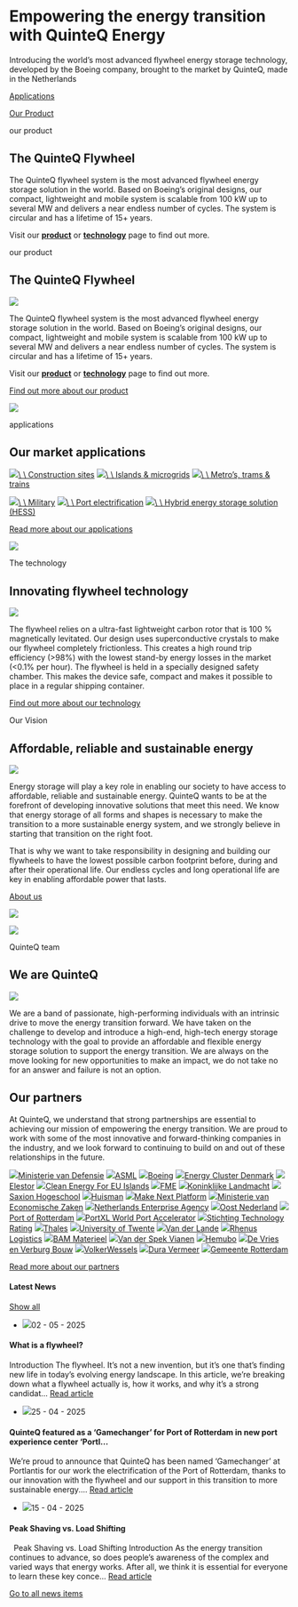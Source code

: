 # Empowering the energy transition with QuinteQ Energy

Introducing the world’s most advanced flywheel energy storage technology, developed by the Boeing company, brought to the market by QuinteQ, made in the Netherlands

[Applications](https://quinteqenergy.com/applications/)

[Our Product](https://quinteqenergy.com/product/)

our product

## The QuinteQ Flywheel

The QuinteQ flywheel system is the most advanced flywheel energy storage solution in the world. Based on Boeing’s original designs, our compact, lightweight and mobile system is scalable from 100 kW up to several MW and delivers a near endless number of cycles. The system is circular and has a lifetime of 15+ years.

Visit our **[product](https://quinteqenergy.com/product/)** or **[technology](https://quinteqenergy.com/technology/)** page to find out more.

our product

## The QuinteQ Flywheel

![](https://quinteqenergy.com/wp-content/uploads/2023/06/flywheel.png)

The QuinteQ flywheel system is the most advanced flywheel energy storage solution in the world. Based on Boeing’s original designs, our compact, lightweight and mobile system is scalable from 100 kW up to several MW and delivers a near endless number of cycles. The system is circular and has a lifetime of 15+ years.

Visit our **[product](https://quinteqenergy.com/product/)** or **[technology](https://quinteqenergy.com/technology/)** page to find out more.

[Find out more about our product](https://quinteqenergy.com/product/)

![](https://quinteqenergy.com/wp-content/uploads/2023/06/flywheel.png)

applications

## Our market applications

[![](https://quinteqenergy.com/wp-content/uploads/2023/06/fw-detail.webp)\\
\\
Construction sites](https://quinteqenergy.com/applications/construction-sites/) [![](https://quinteqenergy.com/wp-content/uploads/2023/06/islands-microgrids.webp)\\
\\
Islands & microgrids](https://quinteqenergy.com/applications/islands-microgrids/) [![](https://quinteqenergy.com/wp-content/uploads/2023/06/metros-trams-trains.webp)\\
\\
Metro’s, trams & trains](https://quinteqenergy.com/applications/metros-trams-trains/)

[![](https://quinteqenergy.com/wp-content/uploads/2023/06/military.webp)\\
\\
Military](https://quinteqenergy.com/applications/military/) [![](https://quinteqenergy.com/wp-content/uploads/2023/06/port-electrification.webp)\\
\\
Port electrification](https://quinteqenergy.com/applications/port-electrification/) [![](https://quinteqenergy.com/wp-content/uploads/2023/06/hybrid-energy-storage-solution.webp)\\
\\
Hybrid energy storage solution (HESS)](https://quinteqenergy.com/applications/hybrid-energy-storage-solution-hess/)

[Read more about our applications](https://quinteqenergy.com/applications/)

![](https://quinteqenergy.com/wp-content/uploads/2023/07/tech.png)

The technology

## Innovating flywheel technology

![](https://quinteqenergy.com/wp-content/uploads/2023/06/technology.png)

The flywheel relies on a ultra-fast lightweight carbon rotor that is 100 % magnetically levitated. Our design uses superconductive crystals to make our flywheel completely frictionless. This creates a high round trip efficiency (>98%) with the lowest stand-by energy losses in the market (<0.1% per hour). The flywheel is held in a specially designed safety chamber. This makes the device safe, compact and makes it possible to place in a regular shipping container.

[Find out more about our technology](https://quinteqenergy.com/technology/)

Our Vision

## Affordable, reliable and sustainable energy

![](https://quinteqenergy.com/wp-content/uploads/2023/06/mission.png)

Energy storage will play a key role in enabling our society to have access to affordable, reliable and sustainable energy. QuinteQ wants to be at the forefront of developing innovative solutions that meet this need. We know that energy storage of all forms and shapes is necessary to make the transition to a more sustainable energy system, and we strongly believe in starting that transition on the right foot.

That is why we want to take responsibility in designing and building our flywheels to have the lowest possible carbon footprint before, during and after their operational life. Our endless cycles and long operational life are key in enabling affordable power that lasts.

[About us](https://quinteqenergy.com/about-us/)

![](https://quinteqenergy.com/wp-content/uploads/2023/07/affordable.png)

![](https://quinteqenergy.com/wp-content/uploads/2023/07/team_.png)

QuinteQ team

## We are QuinteQ

![](https://quinteqenergy.com/wp-content/uploads/2023/06/team.png)

We are a band of passionate, high-performing individuals with an intrinsic drive to move the energy transition forward. We have taken on the challenge to develop and introduce a high-end, high-tech energy storage technology with the goal to provide an affordable and flexible energy storage solution to support the energy transition. We are always on the move looking for new opportunities to make an impact, we do not take no for an answer and failure is not an option.

## Our partners

At QuinteQ, we understand that strong partnerships are essential to achieving our mission of empowering the energy transition. We are proud to work with some of the most innovative and forward-thinking companies in the industry, and we look forward to continuing to build on and out of these relationships in the future.

[![](https://quinteqenergy.com/wp-content/uploads/2023/06/2560px-Logo_ministerie_van_defensie.svg_.webp)Ministerie van Defensie](https://www.defensie.nl/) [![](https://quinteqenergy.com/wp-content/uploads/2023/06/ASML_Holding_N.V._logo.svg_.webp)ASML](https://www.asml.com/en) [![](https://quinteqenergy.com/wp-content/uploads/2023/06/Boeing_full_logo.webp)Boeing](https://www.boeing.com/) [![](https://quinteqenergy.com/wp-content/uploads/2023/06/ECD_logo01.webp)Energy Cluster Denmark](https://www.energycluster.dk/) [![](https://quinteqenergy.com/wp-content/uploads/2023/06/Elestor-logo.webp)Elestor](https://www.elestor.nl/) [![](https://quinteqenergy.com/wp-content/uploads/2023/06/eu-islands-launch-secretariat-energy-transition.webp)Clean Energy For EU Islands](https://clean-energy-islands.ec.europa.eu/) [![](https://quinteqenergy.com/wp-content/uploads/2023/06/fme.webp)FME](https://www.fme.nl/) [![](https://quinteqenergy.com/wp-content/uploads/2023/06/k_landmacht_logo-1.webp)Koninklijke Landmacht](https://www.defensie.nl/organisatie/landmacht) [![](https://quinteqenergy.com/wp-content/uploads/2023/06/lg_saxion_rgb-1.webp)Saxion Hogeschool](https://www.saxion.nl/) [![](https://quinteqenergy.com/wp-content/uploads/2023/06/logo-huisman-1.webp)Huisman](https://www.huismanequipment.com/en/) [![](https://quinteqenergy.com/wp-content/uploads/2023/06/make-next-platform-logo.webp)Make Next Platform](https://makenextplatform.nl/) [![](https://quinteqenergy.com/wp-content/uploads/2023/06/Ministerie_van_Economische_Zaken_Logo.webp)Ministerie van Economische Zaken](https://www.rijksoverheid.nl/ministeries/ministerie-van-economische-zaken-en-klimaat) [![](https://quinteqenergy.com/wp-content/uploads/2023/06/Netherlands-enterprise-Agency.webp)Netherlands Enterprise Agency](https://english.rvo.nl/) [![](https://quinteqenergy.com/wp-content/uploads/2023/06/Oost-nl-logo.webp)Oost Nederland](https://oostnl.nl/nl) [![](https://quinteqenergy.com/wp-content/uploads/2023/06/Port_of_Rotterdam-logo.webp)Port of Rotterdam](https://www.portofrotterdam.com/nl) [![](https://quinteqenergy.com/wp-content/uploads/2023/06/PortXL-logo.webp)PortXL World Port Accelerator](https://portxl.org/) [![](https://quinteqenergy.com/wp-content/uploads/2023/06/Stichting-TechnologyRating-logo.webp)Stichting Technology Rating](https://quinteqenergy.com/our-partners) [![](https://quinteqenergy.com/wp-content/uploads/2023/06/Thales_LOGO_RGB.webp)Thales](https://www.thalesgroup.com/en) [![](https://quinteqenergy.com/wp-content/uploads/2023/06/uni-twente.webp)University of Twente](https://www.utwente.nl/) [![](https://quinteqenergy.com/wp-content/uploads/2023/06/Vanderlande-Logo.webp)Van der Lande](https://www.vanderlande.com/) [![](https://quinteqenergy.com/wp-content/uploads/2024/07/Rhenus-Logistics1.png)Rhenus Logistics](https://www.rhenus.group/nl/en/) [![](https://quinteqenergy.com/wp-content/uploads/2024/08/BAM-Materieel.jpg)BAM Materieel](https://bammaterieelverhuur.nl/) [![](https://quinteqenergy.com/wp-content/uploads/2024/08/Van-der-Spek-Vianen.jpg)Van der Spek Vianen](https://vanderspek.nl/) [![](https://quinteqenergy.com/wp-content/uploads/2024/08/Hemubo.jpg)Hemubo](https://www.hemubo.nl/) [![](https://quinteqenergy.com/wp-content/uploads/2024/08/De-Vries-en-Verburg.jpg)De Vries en Verburg Bouw](https://www.devriesverburg.nl/) [![](https://quinteqenergy.com/wp-content/uploads/2024/08/VolkerWessels.jpg)VolkerWessels](https://www.volkerwessels.com/nl) [![](https://quinteqenergy.com/wp-content/uploads/2024/08/Dura-Vermeer.jpg)Dura Vermeer](https://www.duravermeer.nl/) [![](https://quinteqenergy.com/wp-content/uploads/2024/08/Gemeente-Rotterdam.jpg)Gemeente Rotterdam](https://www.rotterdam.nl/)

[Read more about our partners](https://quinteqenergy.com/our-partners/)

#### Latest News

[Show all](https://quinteqenergy.com/news-and-knowledge/)

- ![](https://quinteqenergy.com/wp-content/uploads/2025/05/Copy-of-g-31-1024x683.jpg)02 - 05 - 2025

#### What is a flywheel?


Introduction The flywheel. It’s not a new invention, but it’s one that’s finding new life in today’s evolving energy landscape. In this article, we’re breaking down what a flywheel actually is, how it works, and why it’s a strong candidat...
[Read article](https://quinteqenergy.com/news/what-is-a-flywheel/)
- ![](https://quinteqenergy.com/wp-content/uploads/2025/04/Portlantis-Robin-Utecht-27-1024x453.jpg)25 - 04 - 2025

#### QuinteQ featured as a ‘Gamechanger’ for Port of Rotterdam in new port experience center ‘Portl...


We’re proud to announce that QuinteQ has been named ‘Gamechanger’ at Portlantis for our work the electrification of the Port of Rotterdam, thanks to our innovation with the flywheel and our support in this transition to more sustainable energy....
[Read article](https://quinteqenergy.com/news/quinteq-featured-as-a-gamechanger-for-port-of-rotterdam-in-new-port-experience-center-portlantis/)
- ![](https://quinteqenergy.com/wp-content/uploads/2025/03/Power-demand-graph-for-blog-e1743420448555.png)15 - 04 - 2025

#### Peak Shaving vs. Load Shifting


    Peak Shaving vs. Load Shifting Introduction As the energy transition continues to advance, so does people’s awareness of the complex and varied ways that energy works. After all, we think it is essential for everyone to learn these key conce...
[Read article](https://quinteqenergy.com/news/peakshaving-vs-load-shifting/)

[Go to all news items](https://quinteqenergy.com/news-and-knowledge/)